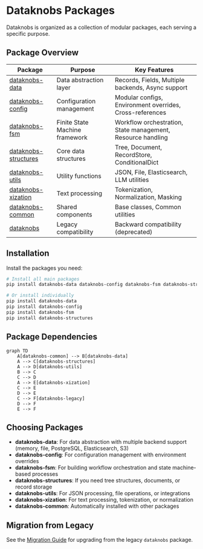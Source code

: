 # Dataknobs Packages

Dataknobs is organized as a collection of modular packages, each serving a specific purpose.

## Package Overview

| Package | Purpose | Key Features |
|---------|---------|--------------|
| [dataknobs-data](data/index.md) | Data abstraction layer | Records, Fields, Multiple backends, Async support |
| [dataknobs-config](config/index.md) | Configuration management | Modular configs, Environment overrides, Cross-references |
| [dataknobs-fsm](fsm/index.md) | Finite State Machine framework | Workflow orchestration, State management, Resource handling |
| [dataknobs-structures](structures/index.md) | Core data structures | Tree, Document, RecordStore, ConditionalDict |
| [dataknobs-utils](utils/index.md) | Utility functions | JSON, File, Elasticsearch, LLM utilities |
| [dataknobs-xization](xization/index.md) | Text processing | Tokenization, Normalization, Masking |
| [dataknobs-common](common/index.md) | Shared components | Base classes, Common utilities |
| [dataknobs](legacy/index.md) | Legacy compatibility | Backward compatibility (deprecated) |

## Installation

Install the packages you need:

```bash
# Install all main packages
pip install dataknobs-data dataknobs-config dataknobs-fsm dataknobs-structures dataknobs-utils dataknobs-xization

# Or install individually
pip install dataknobs-data
pip install dataknobs-config
pip install dataknobs-fsm
pip install dataknobs-structures
```

## Package Dependencies

```mermaid
graph TD
    A[dataknobs-common] --> B[dataknobs-data]
    A --> C[dataknobs-structures]
    A --> D[dataknobs-utils]
    B --> C
    C --> D
    A --> E[dataknobs-xization]
    C --> E
    D --> E
    C --> F[dataknobs-legacy]
    D --> F
    E --> F
```

## Choosing Packages

- **dataknobs-data**: For data abstraction with multiple backend support (memory, file, PostgreSQL, Elasticsearch, S3)
- **dataknobs-config**: For configuration management with environment overrides
- **dataknobs-fsm**: For building workflow orchestration and state machine-based processes
- **dataknobs-structures**: If you need tree structures, documents, or record storage
- **dataknobs-utils**: For JSON processing, file operations, or integrations
- **dataknobs-xization**: For text processing, tokenization, or normalization
- **dataknobs-common**: Automatically installed with other packages

## Migration from Legacy

See the [Migration Guide](../migration-guide.md) for upgrading from the legacy `dataknobs` package.